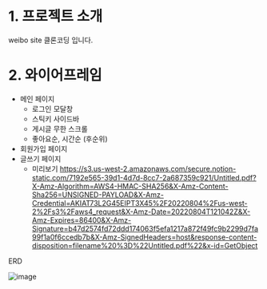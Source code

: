 # 1. 프로젝트 소개

weibo site 클론코딩 입니다.

# 2. 와이어프레임

- 메인 페이지
    - 로그인 모달창
    - 스틱키 사이드바
    - 게시글 무한 스크롤
    - 좋아요순, 시간순 (후순위)
- 회원가입 페이지
- 글쓰기 페이지
    - 미리보기
   https://s3.us-west-2.amazonaws.com/secure.notion-static.com/7192e565-39d1-4d7d-8cc7-2a687359c921/Untitled.pdf?X-Amz-Algorithm=AWS4-HMAC-SHA256&X-Amz-Content-Sha256=UNSIGNED-PAYLOAD&X-Amz-Credential=AKIAT73L2G45EIPT3X45%2F20220804%2Fus-west-2%2Fs3%2Faws4_request&X-Amz-Date=20220804T121042Z&X-Amz-Expires=86400&X-Amz-Signature=b47d2574fd72ddd174063f5efa1217a872f49fc9b2299d7fa99f1a0f6ccedb7b&X-Amz-SignedHeaders=host&response-content-disposition=filename%20%3D%22Untitled.pdf%22&x-id=GetObject
    
ERD

![image](https://user-images.githubusercontent.com/107823688/182843245-2186d55c-9f04-4ff3-aabc-029f8864b9e6.png)
